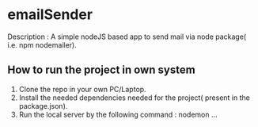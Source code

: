 # emailSender

Description : A simple nodeJS based app to send mail via node package( i.e. npm nodemailer). 

## How to run the project in own system
1. Clone the repo in your own PC/Laptop. 
2. Install the needed dependencies needed for the project( present in the package.json). 
3. Run the local server by the following command : nodemon ...
